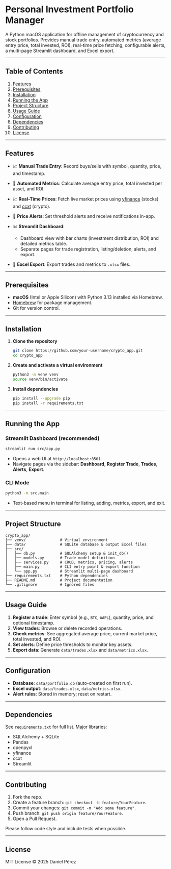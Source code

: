 # Personal Investment Portfolio Manager

A Python macOS application for offline management of cryptocurrency and stock portfolios. Provides manual trade entry, automated metrics (average entry price, total invested, ROI), real-time price fetching, configurable alerts, a multi-page Streamlit dashboard, and Excel export.

---

## Table of Contents

1. [Features](#features)
2. [Prerequisites](#prerequisites)
3. [Installation](#installation)
4. [Running the App](#running-the-app)
5. [Project Structure](#project-structure)
6. [Usage Guide](#usage-guide)
7. [Configuration](#configuration)
8. [Dependencies](#dependencies)
9. [Contributing](#contributing)
10. [License](#license)

---

## Features

* 📈 **Manual Trade Entry**: Record buys/sells with symbol, quantity, price, and timestamp.
* 🔢 **Automated Metrics**: Calculate average entry price, total invested per asset, and ROI.
* 💹 **Real-Time Prices**: Fetch live market prices using [yfinance](https://pypi.org/project/yfinance/) (stocks) and [ccxt](https://pypi.org/project/ccxt/) (crypto).
* 🚨 **Price Alerts**: Set threshold alerts and receive notifications in-app.
* 📊 **Streamlit Dashboard**:

  * Dashboard view with bar charts (investment distribution, ROI) and detailed metrics table.
  * Separate pages for trade registration, listing/deletion, alerts, and export.
* 💾 **Excel Export**: Export trades and metrics to `.xlsx` files.

---

## Prerequisites

* **macOS** (Intel or Apple Silicon) with Python 3.13 installed via Homebrew.
* [Homebrew](https://brew.sh/) for package management.
* Git for version control.

---

## Installation

1. **Clone the repository**

   ```bash
   git clone https://github.com/your-username/crypto_app.git
   cd crypto_app
   ```

2. **Create and activate a virtual environment**

   ```bash
   python3 -m venv venv
   source venv/bin/activate
   ```

3. **Install dependencies**

   ```bash
   pip install --upgrade pip
   pip install -r requirements.txt
   ```

---

## Running the App

### Streamlit Dashboard (recommended)

```bash
streamlit run src/app.py
```

* Opens a web UI at `http://localhost:8501`.
* Navigate pages via the sidebar: **Dashboard**, **Register Trade**, **Trades**, **Alerts**, **Export**.

### CLI Mode

```bash
python3 -m src.main
```

* Text-based menu in terminal for listing, adding, metrics, export, and exit.

---

## Project Structure

```
crypto_app/
├── venv/               # Virtual environment
├── data/               # SQLite database & output Excel files
├── src/
│   ├── db.py           # SQLAlchemy setup & init_db()
│   ├── models.py       # Trade model definition
│   ├── services.py     # CRUD, metrics, pricing, alerts
│   ├── main.py         # CLI entry point & export function
│   └── app.py          # Streamlit multi-page dashboard
├── requirements.txt    # Python dependencies
├── README.md           # Project documentation
└── .gitignore          # Ignored files
```

---

## Usage Guide

1. **Register a trade**: Enter symbol (e.g., `BTC`, `AAPL`), quantity, price, and optional timestamp.
2. **View trades**: Browse or delete recorded operations.
3. **Check metrics**: See aggregated average price, current market price, total invested, and ROI.
4. **Set alerts**: Define price thresholds to monitor key assets.
5. **Export data**: Generate `data/trades.xlsx` and `data/metrics.xlsx`.

---

## Configuration

* **Database**: `data/portfolio.db` (auto-created on first run).
* **Excel output**: `data/trades.xlsx`, `data/metrics.xlsx`.
* **Alert rules**: Stored in memory; reset on restart.

---

## Dependencies

See [`requirements.txt`](requirements.txt) for full list. Major libraries:

* SQLAlchemy + SQLite
* Pandas
* openpyxl
* yfinance
* ccxt
* Streamlit

---

## Contributing

1. Fork the repo.
2. Create a feature branch: `git checkout -b feature/YourFeature`.
3. Commit your changes: `git commit -m "Add some feature"`.
4. Push branch: `git push origin feature/YourFeature`.
5. Open a Pull Request.

Please follow code style and include tests when possible.

---

## License

MIT License © 2025 Daniel Pérez
